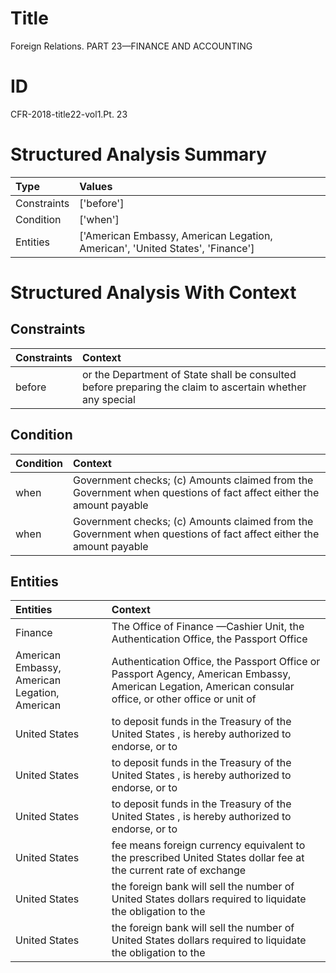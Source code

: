 # Title

 Foreign Relations. PART 23—FINANCE AND ACCOUNTING


# ID

 CFR-2018-title22-vol1.Pt. 23


# Structured Analysis Summary

| Type        | Values                                                                        |
|:------------|:------------------------------------------------------------------------------|
| Constraints | ['before']                                                                    |
| Condition   | ['when']                                                                      |
| Entities    | ['American Embassy, American Legation, American', 'United States', 'Finance'] |


# Structured Analysis With Context

 


## Constraints

| Constraints   | Context                                                                                                   |
|:--------------|:----------------------------------------------------------------------------------------------------------|
| before        | or the Department of State shall be consulted before preparing the claim to ascertain whether any special |


## Condition

| Condition   | Context                                                                                                            |
|:------------|:-------------------------------------------------------------------------------------------------------------------|
| when        | Government checks; (c) Amounts claimed from the Government when questions of fact affect either the amount payable |
| when        | Government checks; (c) Amounts claimed from the Government when questions of fact affect either the amount payable |


## Entities

| Entities                                      | Context                                                                                                                                                  |
|:----------------------------------------------|:---------------------------------------------------------------------------------------------------------------------------------------------------------|
| Finance                                       | The Office of  Finance &#8212;Cashier Unit, the Authentication Office, the Passport Office                                                               |
| American Embassy, American Legation, American | Authentication Office, the Passport Office or Passport Agency, American Embassy, American Legation, American consular office, or other office or unit of |
| United States                                 | to deposit funds in the Treasury of the United States , is hereby authorized to endorse, or to                                                           |
| United States                                 | to deposit funds in the Treasury of the United States , is hereby authorized to endorse, or to                                                           |
| United States                                 | to deposit funds in the Treasury of the United States , is hereby authorized to endorse, or to                                                           |
| United States                                 | fee means foreign currency equivalent to the prescribed United States dollar fee at the current rate of exchange                                         |
| United States                                 | the foreign bank will sell the number of United States  dollars required to liquidate the obligation to the                                              |
| United States                                 | the foreign bank will sell the number of United States  dollars required to liquidate the obligation to the                                              |


